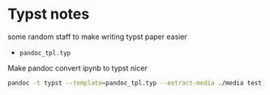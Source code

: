# Typst notes

some random staff to make writing typst paper easier

* `pandoc_tpl.typ`

Make pandoc convert ipynb to typst nicer

```bash
pandoc -t typst --template=pandoc_tpl.typ --extract-media ./media test.ipynb -o test.typ
```
